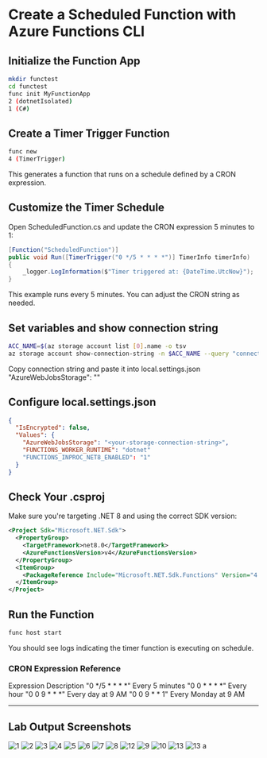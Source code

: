 # Create a Scheduled Function with Azure Functions CLI

## Initialize the Function App
```bash
mkdir functest
cd functest
func init MyFunctionApp 
2 (dotnetIsolated)
1 (C#) 
```

## Create a Timer Trigger Function
```bash
func new 
4 (TimerTrigger)
```
This generates a function that runs on a schedule defined by a CRON expression.

## Customize the Timer Schedule
Open ScheduledFunction.cs and update the CRON expression 5 minutes to 1:

```csharp
[Function("ScheduledFunction")]
public void Run([TimerTrigger("0 */5 * * * *")] TimerInfo timerInfo)
{
    _logger.LogInformation($"Timer triggered at: {DateTime.UtcNow}");
}
```
This example runs every 5 minutes. You can adjust the CRON string as needed.

## Set variables and show connection string

```bash
ACC_NAME=$(az storage account list [0].name -o tsv
az storage account show-connection-string -n $ACC_NAME --query "connectionString" -o tsv
```
Copy connection string and paste it into local.settings.json "AzureWebJobsStorage": "<your-storage-connection-string>"

## Configure local.settings.json
```json
{
  "IsEncrypted": false,
  "Values": {
    "AzureWebJobsStorage": "<your-storage-connection-string>",
    "FUNCTIONS_WORKER_RUNTIME": "dotnet"
    "FUNCTIONS_INPROC_NET8_ENABLED": "1"
  }
}
```

## Check Your .csproj
Make sure you're targeting .NET 8 and using the correct SDK version:

```xml
<Project Sdk="Microsoft.NET.Sdk">
  <PropertyGroup>
    <TargetFramework>net8.0</TargetFramework>
    <AzureFunctionsVersion>v4</AzureFunctionsVersion>
  </PropertyGroup>
  <ItemGroup>
    <PackageReference Include="Microsoft.NET.Sdk.Functions" Version="4.5.0" />
  </ItemGroup>
</Project>
```

## Run the Function 
```bash
func host start
```
You should see logs indicating the timer function is executing on schedule.

### CRON Expression Reference
Expression	Description
"0 */5 * * * *"	Every 5 minutes
"0 0 * * * *"	Every hour
"0 0 9 * * *"	Every day at 9 AM
"0 0 9 * * 1"	Every Monday at 9 AM

---

## Lab Output Screenshots

![1](https://github.com/user-attachments/assets/076dc99e-bba5-48c1-8363-49b9807cca2c)
![2](https://github.com/user-attachments/assets/7c1f6110-38ed-4ed9-a7c9-f9e55e8dc2b8)
![3](https://github.com/user-attachments/assets/b1aa7d63-25a7-477f-b38c-016b230bf58c)
![4](https://github.com/user-attachments/assets/3ba293ce-eea3-49ff-9ced-4391cfbda42f)
![5](https://github.com/user-attachments/assets/f7be1bbc-417c-4ff8-abfb-b408aa4064a5)
![6](https://github.com/user-attachments/assets/6aa4d5e4-985b-41bb-8b45-76664c219534)
![7](https://github.com/user-attachments/assets/735eddd0-350d-42b5-9ee2-302acee40d4d)
![8](https://github.com/user-attachments/assets/8330190b-e045-4a32-a286-dd205486cc49)
![12](https://github.com/user-attachments/assets/5a0328b0-389b-454b-af4d-c8ba8065f682)
![9](https://github.com/user-attachments/assets/76badb09-3d02-43b5-8d3c-5e3407eb6bdf)
![10](https://github.com/user-attachments/assets/3ae3c8b7-016e-42c9-8f75-3b3e5cb9f24a)
![13](https://github.com/user-attachments/assets/02606330-72d0-4200-87ba-c86ceb789137)
![13 a](https://github.com/user-attachments/assets/c46e96b1-a8b5-4afd-9154-45cb732cc02e)

